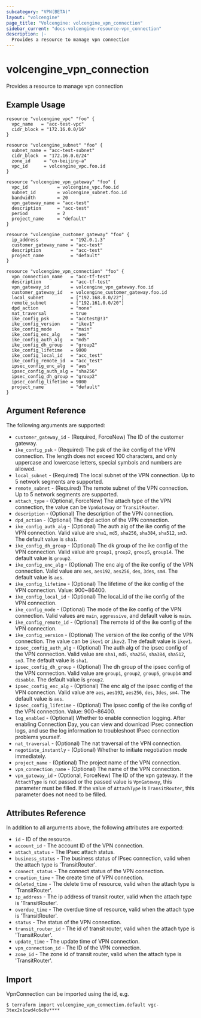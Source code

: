 ```yaml
---
subcategory: "VPN(BETA)"
layout: "volcengine"
page_title: "Volcengine: volcengine_vpn_connection"
sidebar_current: "docs-volcengine-resource-vpn_connection"
description: |-
  Provides a resource to manage vpn connection
---
```

# volcengine_vpn_connection
Provides a resource to manage vpn connection
## Example Usage
```hcl
resource "volcengine_vpc" "foo" {
  vpc_name   = "acc-test-vpc"
  cidr_block = "172.16.0.0/16"
}

resource "volcengine_subnet" "foo" {
  subnet_name = "acc-test-subnet"
  cidr_block  = "172.16.0.0/24"
  zone_id     = "cn-beijing-a"
  vpc_id      = volcengine_vpc.foo.id
}

resource "volcengine_vpn_gateway" "foo" {
  vpc_id           = volcengine_vpc.foo.id
  subnet_id        = volcengine_subnet.foo.id
  bandwidth        = 20
  vpn_gateway_name = "acc-test"
  description      = "acc-test"
  period           = 2
  project_name     = "default"
}

resource "volcengine_customer_gateway" "foo" {
  ip_address            = "192.0.1.3"
  customer_gateway_name = "acc-test"
  description           = "acc-test"
  project_name          = "default"
}

resource "volcengine_vpn_connection" "foo" {
  vpn_connection_name   = "acc-tf-test"
  description           = "acc-tf-test"
  vpn_gateway_id        = volcengine_vpn_gateway.foo.id
  customer_gateway_id   = volcengine_customer_gateway.foo.id
  local_subnet          = ["192.168.0.0/22"]
  remote_subnet         = ["192.161.0.0/20"]
  dpd_action            = "none"
  nat_traversal         = true
  ike_config_psk        = "acctest@!3"
  ike_config_version    = "ikev1"
  ike_config_mode       = "main"
  ike_config_enc_alg    = "aes"
  ike_config_auth_alg   = "md5"
  ike_config_dh_group   = "group2"
  ike_config_lifetime   = 9000
  ike_config_local_id   = "acc_test"
  ike_config_remote_id  = "acc_test"
  ipsec_config_enc_alg  = "aes"
  ipsec_config_auth_alg = "sha256"
  ipsec_config_dh_group = "group2"
  ipsec_config_lifetime = 9000
  project_name          = "default"
}
```
## Argument Reference
The following arguments are supported:
* `customer_gateway_id` - (Required, ForceNew) The ID of the customer gateway.
* `ike_config_psk` - (Required) The psk of the ike config of the VPN connection. The length does not exceed 100 characters, and only uppercase and lowercase letters, special symbols and numbers are allowed.
* `local_subnet` - (Required) The local subnet of the VPN connection. Up to 5 network segments are supported.
* `remote_subnet` - (Required) The remote subnet of the VPN connection. Up to 5 network segments are supported.
* `attach_type` - (Optional, ForceNew) The attach type of the VPN connection, the value can be `VpnGateway` or `TransitRouter`.
* `description` - (Optional) The description of the VPN connection.
* `dpd_action` - (Optional) The dpd action of the VPN connection.
* `ike_config_auth_alg` - (Optional) The auth alg of the ike config of the VPN connection. Valid value are `sha1`, `md5`, `sha256`, `sha384`, `sha512`, `sm3`. The default value is `sha1`.
* `ike_config_dh_group` - (Optional) The dk group of the ike config of the VPN connection. Valid value are `group1`, `group2`, `group5`, `group14`. The default value is `group2`.
* `ike_config_enc_alg` - (Optional) The enc alg of the ike config of the VPN connection. Valid value are `aes`, `aes192`, `aes256`, `des`, `3des`, `sm4`. The default value is `aes`.
* `ike_config_lifetime` - (Optional) The lifetime of the ike config of the VPN connection. Value: 900~86400.
* `ike_config_local_id` - (Optional) The local_id of the ike config of the VPN connection.
* `ike_config_mode` - (Optional) The mode of the ike config of the VPN connection. Valid values are `main`, `aggressive`, and default value is `main`.
* `ike_config_remote_id` - (Optional) The remote id of the ike config of the VPN connection.
* `ike_config_version` - (Optional) The version of the ike config of the VPN connection. The value can be `ikev1` or `ikev2`. The default value is `ikev1`.
* `ipsec_config_auth_alg` - (Optional) The auth alg of the ipsec config of the VPN connection. Valid value are `sha1`, `md5`, `sha256`, `sha384`, `sha512`, `sm3`. The default value is `sha1`.
* `ipsec_config_dh_group` - (Optional) The dh group of the ipsec config of the VPN connection. Valid value are `group1`, `group2`, `group5`, `group14` and `disable`. The default value is `group2`.
* `ipsec_config_enc_alg` - (Optional) The enc alg of the ipsec config of the VPN connection. Valid value are `aes`, `aes192`, `aes256`, `des`, `3des`, `sm4`. The default value is `aes`.
* `ipsec_config_lifetime` - (Optional) The ipsec config of the ike config of the VPN connection. Value: 900~86400.
* `log_enabled` - (Optional) Whether to enable connection logging. After enabling Connection Day, you can view and download IPsec connection logs, and use the log information to troubleshoot IPsec connection problems yourself.
* `nat_traversal` - (Optional) The nat traversal of the VPN connection.
* `negotiate_instantly` - (Optional) Whether to initiate negotiation mode immediately.
* `project_name` - (Optional) The project name of the VPN connection.
* `vpn_connection_name` - (Optional) The name of the VPN connection.
* `vpn_gateway_id` - (Optional, ForceNew) The ID of the vpn gateway. If the `AttachType` is not passed or the passed value is `VpnGateway`, this parameter must be filled. If the value of `AttachType` is `TransitRouter`, this parameter does not need to be filled.

## Attributes Reference
In addition to all arguments above, the following attributes are exported:
* `id` - ID of the resource.
* `account_id` - The account ID of the VPN connection.
* `attach_status` - The IPsec attach status.
* `business_status` - The business status of IPsec connection, valid when the attach type is 'TransitRouter'.
* `connect_status` - The connect status of the VPN connection.
* `creation_time` - The create time of VPN connection.
* `deleted_time` - The delete time of resource, valid when the attach type is 'TransitRouter'.
* `ip_address` - The ip address of transit router, valid when the attach type is 'TransitRouter'.
* `overdue_time` - The overdue time of resource, valid when the attach type is 'TransitRouter'.
* `status` - The status of the VPN connection.
* `transit_router_id` - The id of transit router, valid when the attach type is 'TransitRouter'.
* `update_time` - The update time of VPN connection.
* `vpn_connection_id` - The ID of the VPN connection.
* `zone_id` - The zone id of transit router, valid when the attach type is 'TransitRouter'.


## Import
VpnConnection can be imported using the id, e.g.
```
$ terraform import volcengine_vpn_connection.default vgc-3tex2x1cwd4c6c0v****
```

